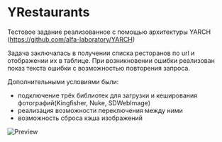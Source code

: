 # YRestaurants
Тестовое задание реализованное с помощью архитектуры YARCH (https://github.com/alfa-laboratory/YARCH)

Задача заключалась в получении списка ресторанов по url и отображении их в таблице.
При возникновении ошибки реализован показ текста ошибки с возможностью повторения запроса.

Дополнительными условиями были: 
- подключение трёх библиотек для загрузки и кеширования фотографий(Kingfisher, Nuke, SDWebImage)
- реализация возможности переключения между ними
- возможность сброса кэша изображений

![Preview](https://github.com/lanslight/YRestaurants/blob/master/ezgif-1-33f8078e4965.gif?raw=true)
